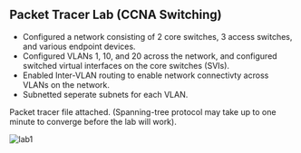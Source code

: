 ##  **Packet Tracer Lab (CCNA Switching)**


- Configured a network consisting of 2 core switches, 3 access switches, and various endpoint devices.  
- Configured VLANs 1, 10, and 20 across the network, and configured switched virtual interfaces on the core switches (SVIs).  
- Enabled Inter-VLAN routing to enable network connectivty across VLANs on the network.  
- Subnetted seperate subnets for each VLAN.  

Packet tracer file attached. (Spanning-tree protocol may take up to one minute to converge before the lab will work).

![lab1](https://user-images.githubusercontent.com/93893167/186528074-42c294c6-8ef9-4fee-98d0-bab6e564874f.png)



